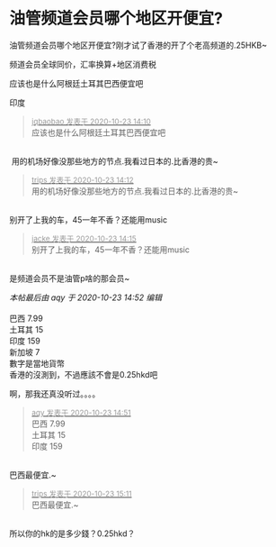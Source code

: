 # 油管频道会员哪个地区开便宜?


油管频道会员哪个地区开便宜?刚才试了香港的开了个老高频道的.25HKB~

频道会员全球同价，汇率换算+地区消费税

应该也是什么阿根廷土耳其巴西便宜吧

印度

<div class="quote"><blockquote><font size="2"><a href="https://www.hostloc.com/forum.php?mod=redirect&amp;goto=findpost&amp;pid=9340994&amp;ptid=757591" target="_blank"><font color="#999999">jqbaobao 发表于 2020-10-23 14:10</font></a></font><br />
应该也是什么阿根廷土耳其巴西便宜吧</blockquote></div><br />
<img src="static/image/smiley/default/smile.gif" smilieid="1" border="0" alt="" /> 用的机场好像没那些地方的节点.我看过日本的.比香港的贵~

<div class="quote"><blockquote><font size="2"><a href="https://www.hostloc.com/forum.php?mod=redirect&amp;goto=findpost&amp;pid=9340998&amp;ptid=757591" target="_blank"><font color="#999999">trips 发表于 2020-10-23 14:12</font></a></font><br />
用的机场好像没那些地方的节点.我看过日本的.比香港的贵~</blockquote></div><br />
别开了上我的车，45一年不香？还能用music

<div class="quote"><blockquote><font size="2"><a href="https://www.hostloc.com/forum.php?mod=redirect&amp;goto=findpost&amp;pid=9341015&amp;ptid=757591" target="_blank"><font color="#999999">jacke 发表于 2020-10-23 14:15</font></a></font><br />
别开了上我的车，45一年不香？还能用music</blockquote></div><br />
是频道会员不是油管p啥的那会员~

<i class="pstatus"> 本帖最后由 aqy 于 2020-10-23 14:52 编辑 </i><br />
<br />
巴西 7.99<br />
土耳其 15<br />
印度 159<br />
新加坡 7<br />
數字是當地貨幣<br />
香港的沒測到，不過應該不會是0.25hkd吧

啊，那我还真没听过。。。。

<div class="quote"><blockquote><font size="2"><a href="https://www.hostloc.com/forum.php?mod=redirect&amp;goto=findpost&amp;pid=9341218&amp;ptid=757591" target="_blank"><font color="#999999">aqy 发表于 2020-10-23 14:51</font></a></font><br />
巴西 7.99<br />
土耳其 15<br />
印度 159</blockquote></div><br />
巴西最便宜.~

<div class="quote"><blockquote><font size="2"><a href="https://www.hostloc.com/forum.php?mod=redirect&amp;goto=findpost&amp;pid=9341325&amp;ptid=757591" target="_blank"><font color="#999999">trips 发表于 2020-10-23 15:11</font></a></font><br />
巴西最便宜.~</blockquote></div><br />
所以你的hk的是多少錢？0.25hkd？
